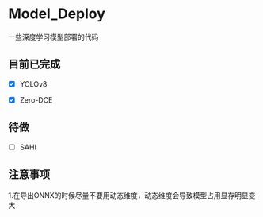 # Model_Deploy
一些深度学习模型部署的代码



## 目前已完成

- [x] YOLOv8
- [x] Zero-DCE



## 待做

- [ ] SAHI



## 注意事项

1.在导出ONNX的时候尽量不要用动态维度，动态维度会导致模型占用显存明显变大

